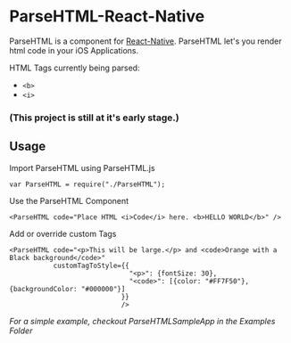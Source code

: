 # ParseHTML-React-Native
ParseHTML is a component for [React-Native](https://github.com/facebook/react-native). ParseHTML let's you render html code in your iOS Applications.

HTML Tags currently being parsed: 
- `<b>`
- `<i>`

### (This project is still at it's early stage.)

## Usage

Import ParseHTML using ParseHTML.js
````
var ParseHTML = require("./ParseHTML");
````

Use the ParseHTML Component
````
<ParseHTML code="Place HTML <i>Code</i> here. <b>HELLO WORLD</b>" />
````

Add or override custom Tags
````
<ParseHTML code="<p>This will be large.</p> and <code>Orange with a Black background</code>"
           customTagToStyle={{
                              "<p>": {fontSize: 30},
                              "<code>": [{color: "#FF7F50"}, {backgroundColor: "#000000"}]
                            }}
                            />
````

*For a simple example, checkout ParseHTMLSampleApp in the Examples Folder*